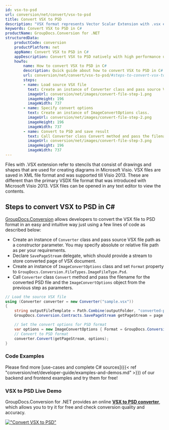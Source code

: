 ```yaml
---
id: vsx-to-psd
url: conversion/net/convert/vsx-to-psd
title: Convert VSX to PSD
description: "VSX format represents Vector Scalar Extension with .vsx extension. Learn how to convert VSX to PSD file programmatically in C# language using GroupDocs.Conversion for .NET library."
keywords: Convert VSX to PSD in C#
productName: GroupDocs.Conversion for .NET
structuredData:
    productCode: conversion
    productPlatform: net
    appName: Convert VSX to PSD in C#
    appDescription: Convert VSX to PSD natively with high performance using C# language and server side GroupDocs.Conversion for .NET APIs, without the use of any software like Microsoft or Open Office.
    howTo:
        name: How to convert VSX to PSD in C# 
        description: Quick guide about how to convert VSX to PSD in C# with high performance and accuracy.
        url: conversion/net/convert/vsx-to-psd/#steps-to-convert-vsx-to-psd-in-c
        steps:
        - name: Load source VSX file 
          text: Create an instance of Converter class and pass source VSX file path as a constructor parameter. You may specify absolute or relative file path as per your requirements. 
          imageUrl: conversion/net/images/convert-file-step-1.png
          imageHeight: 196
          imageWidth: 737
        - name: Specify convert options 
          text: Create an instance of ImageConvertOptions class.
          imageUrl: conversion/net/images/convert-file-step-2.png
          imageHeight: 196
          imageWidth: 737
        - name: Convert to PSD and save result 
          text: Call Converter class Convert method and pass the filename for the converted HTML file and the ImageConvertOptions object from the previous step as parameters.
          imageUrl: conversion/net/images/convert-file-step-3.png
          imageHeight: 196
          imageWidth: 737
---
```


Files with .VSX extension refer to stencils that consist of drawings and shapes that are used for creating diagrams in Microsoft Visio. VSX files are saved in XML file format and was supported till Visio 2013. These are different than the primary VSDX file format that was introduced with Microsoft Visio 2013. VSX files can be opened in any text editor to view the contents.

## Steps to convert VSX to PSD in C#

[GroupDocs.Conversion](https://products.groupdocs.com/conversion/net) allows developers to convert the VSX file to PSD format in an easy and intuitive way just using a few lines of code as described below:

* Create an instance of `Converter` class and pass source VSX file path as a constructor parameter. You may specify absolute or relative file path as per your requirements. 
* Declare `SavePageStream` delegate, which should provide a stream to store converted page of VSX document.
* Create an instance of `ImageConvertOptions` class and set `Format` property to `GroupDocs.Conversion.FileTypes.ImageFileType.Psd`.
* Call `Converter` class `Convert` method and pass the filename for the converted PSD file and the `ImageConvertOptions` object from the previous step as parameters.

```csharp
// Load the source VSX file
using (Converter converter = new Converter("sample.vsx"))
{
    string outputFileTemplate = Path.Combine(outputFolder, "converted-page-{0}.psd");
    GroupDocs.Conversion.Contracts.SavePageStream getPageStream = page => new FileStream(string.Format(outputFileTemplate, page), FileMode.Create);

    // Set the convert options for PSD format
    var options = new ImageConvertOptions { Format = GroupDocs.Conversion.FileTypes.ImageFileType.Psd };   
    // Convert to PSD format
    converter.Convert(getPageStream, options);
}
```

### Code Examples

Please find more [use-cases and complete C# sources]({{< ref "conversion/net/developer-guide/examples-and-demos.md" >}}) of our backend and frontend examples and try them for free!

### VSX to PSD Live Demo

GroupDocs.Conversion for .NET provides an online [**VSX to PSD converter**](https://products.groupdocs.app/conversion/vsx-to-psd), which allows you to try it for free and check conversion quality and accuracy.

[!["Convert VSX to PSD"](conversion/net/images/convert-to-psd/convert-vsx-to-psd.png)](https://products.groupdocs.app/conversion/vsx-to-psd)
